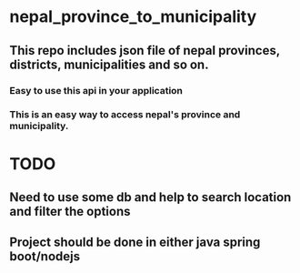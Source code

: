 # nepal_province_to_municipality
## This repo includes json file of nepal provinces, districts, municipalities and so on. 
### Easy to use this api in your application
### This is an easy way to access nepal's province and municipality.
# TODO
## Need to use some db and help to search location and filter the options
## Project should be done in either java spring boot/nodejs
